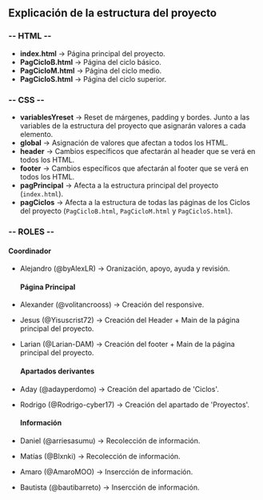 ## Explicación de la estructura del proyecto



### -- HTML --
- **index.html** → Página principal del proyecto.
- **PagCicloB.html** → Página del ciclo básico.
- **PagCicloM.html** → Página del ciclo medio.
- **PagCicloS.html** → Página del ciclo superior.


### -- CSS --
- **variablesYreset** → Reset de márgenes, padding y bordes. Junto a las variables de la estructura del proyecto que asignarán valores a cada elemento.
- **global** → Asignación de valores que afectan a todos los HTML.
- **header** → Cambios específicos que afectarán al header que se verá en todos los HTML.
- **footer** → Cambios específicos que afectarán al footer que se verá en todos los HTML.
- **pagPrincipal** → Afecta a la estructura principal del proyecto (`index.html`).
- **pagCiclos** → Afecta a la estructura de todas las páginas de los Ciclos del proyecto (`PagCicloB.html`, `PagCicloM.html` y `PagCicloS.html`).


### -- ROLES --

  #### Coordinador
- Alejandro (@byAlexLR) → Oranización, apoyo, ayuda y revisión.
  
  #### Página Principal
- Alexander (@volitancrooss) → Creación del responsive.
- Jesus (@Yisuscrist72) → Creación del Header + Main de la página principal del proyecto.
- Larian (@Larian-DAM) → Creación del footer + Main de la página principal del proyecto.
  
  #### Apartados derivantes
- Aday (@adayperdomo) → Creación del apartado de 'Ciclos'.
- Rodrigo (@Rodrigo-cyber17) → Creación del apartado de 'Proyectos'.
  
  #### Información
- Daniel (@arriesasumu) → Recolección de información.
- Matías (@Blxnki) → Recolección de información.
- Amaro (@AmaroMOO) → Insercción de información.
- Bautista (@bautibarreto) → Insercción de información.
